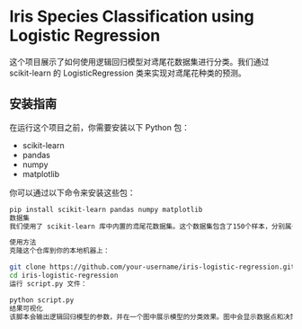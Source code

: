 # Iris Species Classification using Logistic Regression

这个项目展示了如何使用逻辑回归模型对鸢尾花数据集进行分类。我们通过 scikit-learn 的 LogisticRegression 类来实现对鸢尾花种类的预测。

## 安装指南

在运行这个项目之前，你需要安装以下 Python 包：

- scikit-learn
- pandas
- numpy
- matplotlib

你可以通过以下命令来安装这些包：

```bash
pip install scikit-learn pandas numpy matplotlib
数据集
我们使用了 scikit-learn 库中内置的鸢尾花数据集。这个数据集包含了150个样本，分别属于三种不同的鸢尾花类别。每个样本都有四个特征，但在我们的逻辑回归模型中，我们只使用了其中的两个特征（花瓣长度和宽度）。

使用方法
克隆这个仓库到你的本地机器上：

git clone https://github.com/your-username/iris-logistic-regression.git
cd iris-logistic-regression
运行 script.py 文件：

python script.py
结果可视化
该脚本会输出逻辑回归模型的参数，并在一个图中展示模型的分类效果。图中会显示数据点和决策边界，以及模型的准确率。
